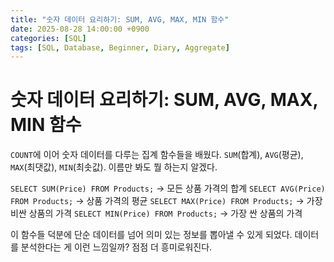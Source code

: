```yaml
---
title: "숫자 데이터 요리하기: SUM, AVG, MAX, MIN 함수"
date: 2025-08-28 14:00:00 +0900
categories: [SQL]
tags: [SQL, Database, Beginner, Diary, Aggregate]
---
```


# 숫자 데이터 요리하기: SUM, AVG, MAX, MIN 함수

`COUNT`에 이어 숫자 데이터를 다루는 집계 함수들을 배웠다. `SUM`(합계), `AVG`(평균), `MAX`(최댓값), `MIN`(최솟값). 이름만 봐도 뭘 하는지 알겠다.

`SELECT SUM(Price) FROM Products;` -> 모든 상품 가격의 합계
`SELECT AVG(Price) FROM Products;` -> 상품 가격의 평균
`SELECT MAX(Price) FROM Products;` -> 가장 비싼 상품의 가격
`SELECT MIN(Price) FROM Products;` -> 가장 싼 상품의 가격

이 함수들 덕분에 단순 데이터를 넘어 의미 있는 정보를 뽑아낼 수 있게 되었다. 데이터를 분석한다는 게 이런 느낌일까? 점점 더 흥미로워진다.
